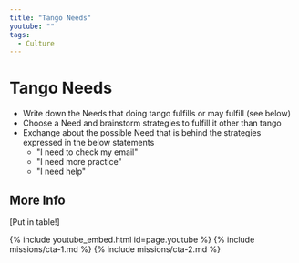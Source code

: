 ```yaml
---
title: "Tango Needs"
youtube: ""
tags:
  - Culture
---
```


# Tango Needs #

* Write down the Needs that doing tango fulfills or may fulfill (see below) 
* Choose a Need and brainstorm strategies to fulfill it other than tango
* Exchange about the possible Need that is behind the strategies expressed in the below statements
  * "I need to check my email" 
  * "I need more practice"
  * "I need help"

## More Info ## 

[Put in table!]

{% include youtube_embed.html id=page.youtube %}
{% include missions/cta-1.md %}
{% include missions/cta-2.md %}
